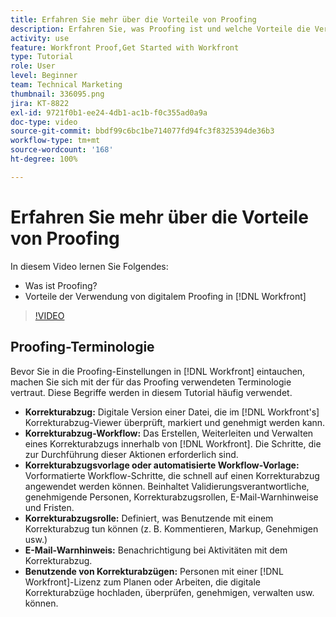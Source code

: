```yaml
---
title: Erfahren Sie mehr über die Vorteile von Proofing
description: Erfahren Sie, was Proofing ist und welche Vorteile die Verwendung von digitalem Proofing in [!DNL  Workfront]bietet.
activity: use
feature: Workfront Proof,Get Started with Workfront
type: Tutorial
role: User
level: Beginner
team: Technical Marketing
thumbnail: 336095.png
jira: KT-8822
exl-id: 9721f0b1-ee24-4db1-ac1b-f0c355ad0a9a
doc-type: video
source-git-commit: bbdf99c6bc1be714077fd94fc3f8325394de36b3
workflow-type: tm+mt
source-wordcount: '168'
ht-degree: 100%

---
```


# Erfahren Sie mehr über die Vorteile von Proofing

In diesem Video lernen Sie Folgendes:

* Was ist Proofing?
* Vorteile der Verwendung von digitalem Proofing in [!DNL Workfront]

>[!VIDEO](https://video.tv.adobe.com/v/336095/?quality=12&learn=on&enablevpops=1)

## Proofing-Terminologie

Bevor Sie in die Proofing-Einstellungen in [!DNL  Workfront] eintauchen, machen Sie sich mit der für das Proofing verwendeten Terminologie vertraut. Diese Begriffe werden in diesem Tutorial häufig verwendet.

* **Korrekturabzug:** Digitale Version einer Datei, die im [!DNL Workfront's] Korrekturabzug-Viewer überprüft, markiert und genehmigt werden kann.
* **Korrekturabzug-Workflow:** Das Erstellen, Weiterleiten und Verwalten eines Korrekturabzugs innerhalb von [!DNL Workfront]. Die Schritte, die zur Durchführung dieser Aktionen erforderlich sind.
* **Korrekturabzugsvorlage oder automatisierte Workflow-Vorlage:** Vorformatierte Workflow-Schritte, die schnell auf einen Korrekturabzug angewendet werden können. Beinhaltet Validierungsverantwortliche, genehmigende Personen, Korrekturabzugsrollen, E-Mail-Warnhinweise und Fristen.
* **Korrekturabzugsrolle:** Definiert, was Benutzende mit einem Korrekturabzug tun können (z. B. Kommentieren, Markup, Genehmigen usw.)
* **E-Mail-Warnhinweis:** Benachrichtigung bei Aktivitäten mit dem Korrekturabzug.
* **Benutzende von Korrekturabzügen:** Personen mit einer [!DNL Workfront]-Lizenz zum Planen oder Arbeiten, die digitale Korrekturabzüge hochladen, überprüfen, genehmigen, verwalten usw. können.

